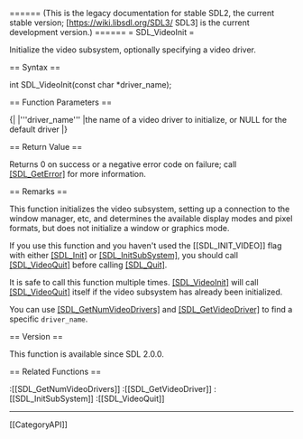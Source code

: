 ====== (This is the legacy documentation for stable SDL2, the current stable version; [https://wiki.libsdl.org/SDL3/ SDL3] is the current development version.) ======
= SDL_VideoInit =

Initialize the video subsystem, optionally specifying a video driver.

== Syntax ==

<syntaxhighlight lang='c'>
int SDL_VideoInit(const char *driver_name);
</syntaxhighlight>

== Function Parameters ==

{|
|'''driver_name'''
|the name of a video driver to initialize, or NULL for the default driver
|}

== Return Value ==

Returns 0 on success or a negative error code on failure; call
[[SDL_GetError]]() for more information.

== Remarks ==

This function initializes the video subsystem, setting up a connection to
the window manager, etc, and determines the available display modes and
pixel formats, but does not initialize a window or graphics mode.

If you use this function and you haven't used the [[SDL_INIT_VIDEO]] flag
with either [[SDL_Init]]() or [[SDL_InitSubSystem]](), you should call
[[SDL_VideoQuit]]() before calling [[SDL_Quit]]().

It is safe to call this function multiple times. [[SDL_VideoInit]]() will
call [[SDL_VideoQuit]]() itself if the video subsystem has already been
initialized.

You can use [[SDL_GetNumVideoDrivers]]() and [[SDL_GetVideoDriver]]() to
find a specific <code>driver_name</code>.

== Version ==

This function is available since SDL 2.0.0.

== Related Functions ==

:[[SDL_GetNumVideoDrivers]]
:[[SDL_GetVideoDriver]]
:[[SDL_InitSubSystem]]
:[[SDL_VideoQuit]]

----
[[CategoryAPI]]


